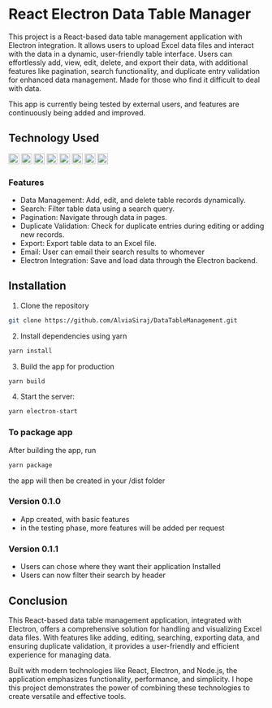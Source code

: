 # React Electron Data Table Manager

This project is a React-based data table management application with Electron integration. It allows users to upload Excel data files and interact with the data in a dynamic, user-friendly table interface. Users can effortlessly add, view, edit, delete, and export their data, with additional features like pagination, search functionality, and duplicate entry validation for enhanced data management. Made for those who find it difficult to deal with data.

This app is currently being tested by external users, and features are continuously being added and improved.

## Technology Used

<a href="https://reactjs.org/" title="React"><img src="https://github.com/get-icon/geticon/raw/master/icons/react.svg" alt="React" width="21px" height="21px"></a> <a href="https://www.electronjs.org/" title="Electron"><img src="https://github.com/get-icon/geticon/raw/master/icons/electron.svg" alt="Electron" width="21px" height="21px"></a> <a href="https://developer.mozilla.org/en-US/docs/Web/HTML" title="HTML5"><img src="https://github.com/get-icon/geticon/raw/master/icons/html-5.svg" alt="HTML5" width="21px" height="21px"></a>
<a href="https://developer.mozilla.org/en-US/docs/Web/CSS" title="CSS3"><img src="https://github.com/get-icon/geticon/raw/master/icons/css-3.svg" alt="CSS3" width="21px" height="21px"></a>
<a href="https://nodejs.org/" title="Node.js"><img src="https://github.com/get-icon/geticon/raw/master/icons/nodejs-icon.svg" alt="Node.js" width="21px" height="21px"></a> <a href="https://yarnpkg.com/" title="Yarn"><img src="https://github.com/get-icon/geticon/raw/master/icons/yarn.svg" alt="Yarn" width="21px" height="21px"></a>
<a href="https://code.visualstudio.com/" title="Visual Studio Code"><img src="https://github.com/get-icon/geticon/raw/master/icons/visual-studio-code.svg" alt="Visual Studio Code" width="21px" height="21px"></a>
<a href="https://git-scm.com/" title="Git"><img src="https://github.com/get-icon/geticon/raw/master/icons/git-icon.svg" alt="Git" width="21px" height="21px"></a>

### Features

- Data Management: Add, edit, and delete table records dynamically.
- Search: Filter table data using a search query.
- Pagination: Navigate through data in pages.
- Duplicate Validation: Check for duplicate entries during editing or adding new records.
- Export: Export table data to an Excel file.
- Email: User can email their search results to whomever
- Electron Integration: Save and load data through the Electron backend.

## Installation

1. Clone the repository

```bash
git clone https://github.com/AlviaSiraj/DataTableManagement.git
```

2. Install dependencies using yarn

```bash
yarn install
```

3. Build the app for production

```bash
yarn build
```

4. Start the server:

```bash
yarn electron-start
```

### To package app

After building the app, run

```bash
yarn package
```

the app will then be created in your /dist folder

### Version 0.1.0

- App created, with basic features
- in the testing phase, more features will be added per request

### Version 0.1.1

- Users can chose where they want their application Installed
- Users can now filter their search by header

## Conclusion

This React-based data table management application, integrated with Electron, offers a comprehensive solution for handling and visualizing Excel data files. With features like adding, editing, searching, exporting data, and ensuring duplicate validation, it provides a user-friendly and efficient experience for managing data.

Built with modern technologies like React, Electron, and Node.js, the application emphasizes functionality, performance, and simplicity. I hope this project demonstrates the power of combining these technologies to create versatile and effective tools.
